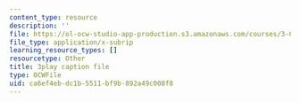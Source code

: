 ```yaml
---
content_type: resource
description: ''
file: https://ol-ocw-studio-app-production.s3.amazonaws.com/courses/3-091sc-introduction-to-solid-state-chemistry-fall-2010/ca6ef4ebdc1b5511bf9b892a49c008f8_IKJJ1SiMbjg.vtt
file_type: application/x-subrip
learning_resource_types: []
resourcetype: Other
title: 3play caption file
type: OCWFile
uid: ca6ef4eb-dc1b-5511-bf9b-892a49c008f8
---
```

